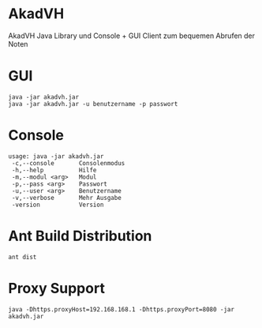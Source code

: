 AkadVH
======

AkadVH Java Library und Console + GUI Client zum bequemen Abrufen der Noten

GUI
==

```
java -jar akadvh.jar
java -jar akadvh.jar -u benutzername -p passwort
```

Console
=======

```
usage: java -jar akadvh.jar
 -c,--console       Consolenmodus
 -h,--help          Hilfe
 -m,--modul <arg>   Modul
 -p,--pass <arg>    Passwort
 -u,--user <arg>    Benutzername
 -v,--verbose       Mehr Ausgabe
 -version           Version
```

Ant Build Distribution
======================

```
ant dist
```

Proxy Support
=============
```
java -Dhttps.proxyHost=192.168.168.1 -Dhttps.proxyPort=8080 -jar akadvh.jar
```




